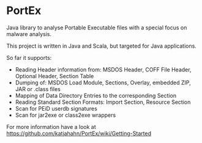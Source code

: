 PortEx
======

Java library to analyse Portable Executable files with a special focus on malware analysis.

This project is written in Java and Scala, but targeted for Java applications.

So far it supports:

* Reading Header information from: MSDOS Header, COFF File Header, Optional Header, Section Table
* Dumping of: MSDOS Load Module, Sections, Overlay, embedded ZIP, JAR or .class files
* Mapping of Data Directory Entries to the corresponding Section
* Reading Standard Section Formats: Import Section, Resource Section
* Scan for PEiD userdb signatures
* Scan for jar2exe or class2exe wrappers

For more information have a look at https://github.com/katjahahn/PortEx/wiki/Getting-Started
